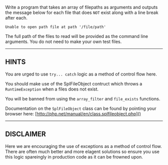 Write a program that takes an array of filepaths as arguments and outputs the message below for each file that does `NOT` exist along with a line break after each. 

```
Unable to open path file at path '/file/path'
```

The full path of the files to read will be provided as the command line arguments. You do not need to make your own test files. 

----------------------------------------------------------------------
## HINTS

You are urged to use `try... catch` logic as a method of control flow here.

You should make use of the SplFileObject contruct which throws a `RuntimeException` when a files does not exist.

You will be banned from using the `array_filter` and `file_exists` functions. 

Documentation on the `SplFileObject` class can be found by pointing your browser here:
  [http://php.net/manual/en/class.splfileobject.php]()

----------------------------------------------------------------------

## DISCLAIMER

Here we are encouraging the use of exceptions as a method of control flow. There are often much better and more elagent solutions so ensure you use this logic spareingly in production code as it can be frowned upon. 